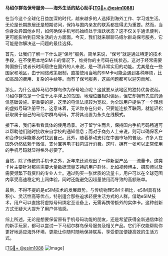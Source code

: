 **马绍尔群岛保号服务——海外生活的贴心助手[[TG💪+ @esim1088](https://t.me/s/esim1088)]**

在当今这个全球化日益加深的时代，越来越多的人选择到海外工作、学习或生活。无论是长期旅居还是短期访问，保持与国内亲友的联系都显得尤为重要。然而，当你身处异国他乡时，如何确保手机号码始终处于活跃状态？这不仅关乎通讯便利，更可能影响到日常生活的方方面面。今天，我们就来聊聊马绍尔群岛保号服务，它可能是你解决这一问题的最佳选择。

首先，让我们了解一下什么是“保号”服务。简单来说，“保号”就是通过特定的技术手段，在不使用本地SIM卡的情况下，维持你的主号码在线状态。这对于经常需要跨国旅行或者长时间居住在国外的人来说，是一项非常实用的功能。尤其是在一些国家和地区，由于网络政策限制，直接使用当地的SIM卡可能会遇到各种麻烦，比如高昂的费用、复杂的手续等。而有了保号服务，这些问题都可以迎刃而解。

那么，为什么选择马绍尔群岛作为保号地点呢？这就要从该地区的独特优势说起。马绍尔群岛是一个位于太平洋上的岛国，地理位置相对偏远，但它却拥有先进的通信基础设施。更重要的是，这里的电信法规较为宽松，为全球用户提供了一个理想的虚拟号码注册平台。这意味着，无论你身在何处，只要能连接互联网，就能轻松获取属于自己的马绍尔群岛号码，并将其设置为永久在线模式。

接下来，我们来看看具体的使用场景。对于留学生而言，保持国内手机号码畅通可以帮助他们随时接收来自学校的通知信息；而对于商务人士来说，则可以确保客户和合作伙伴能够及时找到自己。此外，随着移动支付在中国市场的普及，许多人在国外仍然依赖于微信、支付宝等电子钱包进行消费。这时，拥有一张可以正常使用的手机号码就显得格外必要了。

当然，除了传统的手机卡之外，近年来还涌现出了一种新型产品——流量卡。这类卡片主要针对那些需要大量数据流量支持的用户群体，比如视频博主、摄影师以及需要频繁下载资料的专业人士。通过购买一张优质的流量卡，用户可以在全球范围内享受高速稳定的上网体验，同时还能避免因超量使用而导致的高额账单。

最后，不得不提的是eSIM技术的发展趋势。与传统物理SIM卡相比，eSIM具有体积小、灵活性高等优点，特别适合那些追求轻便生活方式的人群。借助eSIM技术，用户可以直接将虚拟号码绑定至设备上，无需再携带额外的实体卡。这种创新方式无疑大大提升了用户体验感。

综上所述，无论是想要保留原有手机号码功能的朋友，还是希望获得全新通信体验的新手玩家，都可以尝试一下马绍尔群岛保号服务及相关产品。它们不仅能帮助你更好地适应海外环境，更能让你随时随地保持联系，享受更加便捷高效的生活方式。

[[TG💪+ @esim1088](https://t.me/s/esim1088) ![Image](https://i.postimg.cc/4NQfJmqS/Snipaste-2025-05-13-00-14-12.png)]